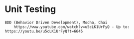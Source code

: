 # Unit Testing
    BDD (Behavior Driven Development), Mocha, Chai
        https://www.youtube.com/watch?v=u5cLK1UrFyQ - Up to: https://youtu.be/u5cLK1UrFyQ?t=6645
